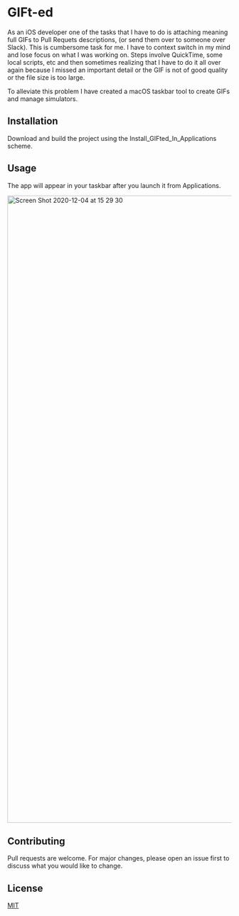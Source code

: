 # GIFt-ed

As an iOS developer one of the tasks that I have to do is attaching meaning full GIFs to Pull Requets descriptions, (or send them over to someone over Slack). 
This is cumbersome task for me. I have to context switch in my mind and lose focus on what I was working on. Steps involve QuickTime, some local scripts, etc and then sometimes realizing that I have to do it all over again because I missed an important detail or the GIF is not of good quality or the file size is too large. 

To alleviate this problem I have created a macOS taskbar tool to create GIFs and manage simulators.

## Installation

Download and build the project using the Install_GIFted_In_Applications scheme.

## Usage

The app will appear in your taskbar after you launch it from Applications.

<img width="1410" alt="Screen Shot 2020-12-04 at 15 29 30" src="https://user-images.githubusercontent.com/7418471/101222861-b369a800-3658-11eb-9eaa-6f78d645dd3f.png">

## Contributing
Pull requests are welcome. For major changes, please open an issue first to discuss what you would like to change.


## License
[MIT](https://choosealicense.com/licenses/mit/)
